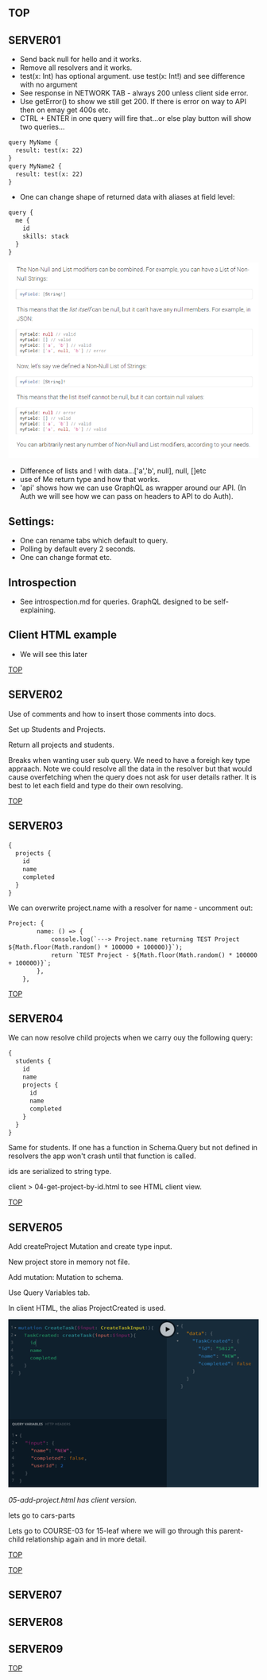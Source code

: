 ## TOP

## SERVER01

-  Send back null for hello and it works.
-  Remove all resolvers and it works.
-  test(x: Int) has optional argument. use test(x: Int!) and see difference with no argument
-  See response in NETWORK TAB - always 200 unless client side error.
-  Use getError() to show we still get 200. If there is error on way to API then on emay get 400s etc.
-  CTRL + ENTER in one query will fire that...or else play button will show two queries...

```
query MyName {
  result: test(x: 22)
}
query MyName2 {
  result: test(x: 22)
}
```

-  One can change shape of returned data with aliases at field level:

```
query {
  me {
    id
    skills: stack
  }
}
```

![gql](_images/null-list.png)

-  Difference of lists and ! with data...['a','b', null], null, []etc
-  use of Me return type and how that works.
-  'api' shows how we can use GraphQL as wrapper around our API. (In Auth we will see how we can pass on headers to API to do Auth).

## Settings:

-  One can rename tabs which default to query.
-  Polling by default every 2 seconds.
-  One can change format etc.

## Introspection

-  See introspection.md for queries. GraphQL designed to be self-explaining.

## Client HTML example

-  We will see this later

[TOP](#TOP)

## SERVER02

Use of comments and how to insert those comments into docs.

Set up Students and Projects.

Return all projects and students.

Breaks when wanting user sub query. We need to have a foreigh key type appraach. Note we could resolve all the data in the resolver but that would cause overfetching when the query does not ask for user details rather. It is best to let each field and type do their own resolving.

[TOP](#TOP)

## SERVER03

```
{
  projects {
    id
    name
    completed
  }
}
```

We can overwrite project.name with a resolver for name - uncomment out:

```
Project: {
		name: () => {
			console.log(`---> Project.name returning TEST Project ${Math.floor(Math.random() * 100000 + 100000)}`);
			return `TEST Project - ${Math.floor(Math.random() * 100000 + 100000)}`;
		},
	},
```

[TOP](#TOP)

## SERVER04

We can now resolve child projects when we carry ouy the following query:

```
{
  students {
    id
    name
    projects {
      id
      name
      completed
    }
  }
}

```

Same for students. If one has a function in Schema.Query but not defined in resolvers the app won't crash until that function is called.

ids are serialized to string type.

client > 04-get-project-by-id.html to see HTML client view.

[TOP](#TOP)

## SERVER05

Add createProject Mutation and create type input.

New project store in memory not file.

Add mutation: Mutation to schema.

Use Query Variables tab.

In client HTML, the alias ProjectCreated is used.

![gql](_images/05-query-variables-tab.png)

_05-add-project.html has client version._

lets go to cars-parts

Lets go to COURSE-03 for 15-leaf where we will go through this parent-child relationship again and in more detail.

[TOP](#TOP)

[TOP](#TOP)

## SERVER07

## SERVER08

## SERVER09

[TOP](#TOP)

